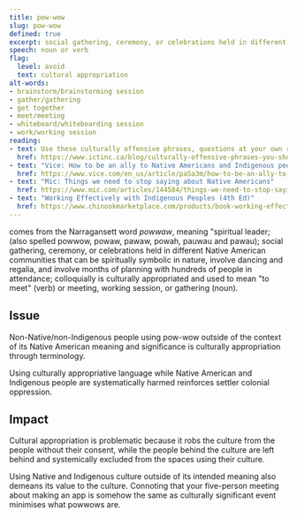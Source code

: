 ```yaml
---
title: pow-wow
slug: pow-wow
defined: true
excerpt: social gathering, ceremony, or celebrations held in different Native American communities that can be spiritually symbolic in nature, involve dancing and regalia, and involve months of planning with hundreds of people in attendance; colloquially is culturally appropriated and used to mean "to meet" (verb) or meeting, working session, or gathering (noun); from Narragansett word powwaw, meaning "spiritual leader"
speech: noun or verb
flag:
  level: avoid
  text: cultural appropriation
alt-words:
- brainstorm/brainstorming session
- gather/gathering
- get together
- meet/meeting
- whiteboard/whiteboarding session
- work/working session
reading:
- text: Use these culturally offensive phrases, questions at your own risk
  href: https://www.ictinc.ca/blog/culturally-offensive-phrases-you-should-use-at
- text: "Vice: How to be an ally to Native Americans and Indigenous people"
  href: https://www.vice.com/en_us/article/pa5a3m/how-to-be-an-ally-to-native-americans-indigenous-people
- text: "Mic: Things we need to stop saying about Native Americans"
  href: https://www.mic.com/articles/144584/things-we-need-to-stop-saying-about-native-americans
- text: "Working Effectively with Indigenous Peoples (4th Ed)"
  href: https://www.chinookmarketplace.com/products/book-working-effectively-with-indigenous-peoples-4th-edition
---
```

comes from the Narragansett word _powwaw_, meaning "spiritual leader; (also spelled powwow, powaw, pawaw, powah, pauwau and pawau); social gathering, ceremony, or celebrations held in different Native American communities that can be spiritually symbolic in nature, involve dancing and regalia, and involve months of planning with hundreds of people in attendance; colloquially is culturally appropriated and used to mean "to meet" (verb) or meeting, working session, or gathering (noun).

## Issue

Non-Native/non-Indigenous people using pow-wow outside of the context of its Native American meaning and significance is culturally appropriation through terminology.

Using culturally appropriative language while Native American and Indigenous people are systematically harmed reinforces settler colonial oppression.

## Impact

Cultural appropriation is problematic because it robs the culture from the people without their consent, while the people behind the culture are left behind and systemically excluded from the spaces using their culture.

Using Native and Indigenous culture outside of its intended meaning also demeans its value to the culture. Connoting that your five-person meeting about making an app is somehow the same as culturally significant event minimises what powwows are.
